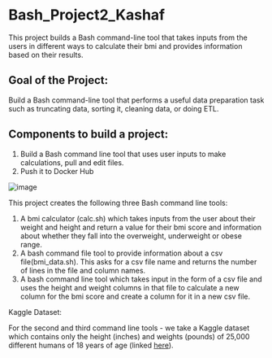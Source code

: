 # Bash_Project2_Kashaf

This project builds a Bash command-line tool that takes inputs from the users in different ways to calculate their bmi and provides information based on their results.

## Goal of the Project:

Build a Bash command-line tool that performs a useful data preparation task such as truncating data, sorting it, cleaning data, or doing ETL.

## Components to build a project:

1. Build a Bash command line tool that uses user inputs to make calculations, pull and edit files.
2. Push it to Docker Hub


![image](https://user-images.githubusercontent.com/111402572/194764777-33dc025e-4d65-4a8f-a65c-217cbfe56a26.png)


This project creates the following three Bash command line tools:

1. A bmi calculator (calc.sh) which takes inputs from the user about their weight and height and return a value for their bmi score and information about whether they fall into the overweight, underweight or obese range.
2. A bash command file tool to provide information about a csv file(bmi_data.sh). This asks for a csv file name and returns the number of lines in the file and column names.
3. A bash command line tool which takes input in the form of a csv file and uses the height and weight columns in that file to calculate a new column for the bmi score and create a column for it in a new csv file. 

Kaggle Dataset:

For the second and third command line tools - we take a Kaggle dataset which contains only the height (inches) and weights (pounds) of 25,000 different humans of 18 years of age (linked [here][1]).



[1]:https://www.kaggle.com/datasets/burnoutminer/heights-and-weights-dataset
